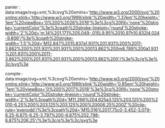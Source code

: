 panier : data:image/svg+xml,%3csvg%20xmlns='http://www.w3.org/2000/svg'%20xmlns:xlink='http://www.w3.org/1999/xlink'%20width='1.37em'%20height='1em'%20viewBox='0%200%2026%2019'%3e%3cg%20fill='none'%20stroke='currentColor'%3e%3cpath%20stroke-linejoin='round'%20stroke-width='2'%20d='m.14%201.171%205.049-.015L9.95%2010.97h10.832l4.024-9.806'/%3e%3cpath%20stroke-width='1.5'%20d='M12.847%2015.837a1.931%201.931%200%2011-3.862%200%201.931%201.931%200%20013.862%200m8.789%200a1.931%201.931%200%2011-3.862%200%201.931%201.931%200%20013.862%200'/%3e%3c/g%3e%3c/svg%3e

compte : data:image/svg+xml,%3csvg%20xmlns='http://www.w3.org/2000/svg'%20xmlns:xlink='http://www.w3.org/1999/xlink'%20width='0.95em'%20height='1em'%20viewBox='0%200%2017%2018'%3e%3cg%20fill='none'%20stroke='currentColor'%20stroke-linejoin='round'%20stroke-width='2'%3e%3cpath%20d='M11.266%204.625a3.125%203.125%200%2010-6.25%200%203.125%203.125%200%20006.25%200Z'%20clip-rule='evenodd'/%3e%3cpath%20d='M15.016%2017.75c0-3.452-3.079-6.25-6.875-6.25-3.797%200-6.875%202.798-6.875%206.25'/%3e%3c/g%3e%3c/svg%3e